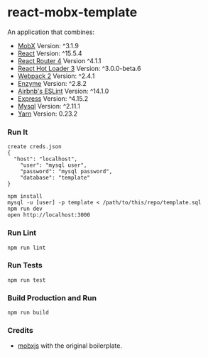 react-mobx-template
=====================

An application that combines:

* [MobX](https://mobxjs.github.io/mobx) Version: ^3.1.9
* [React](https://facebook.github.io/react) Version: ^15.5.4
* [React Router 4](https://github.com/ReactTraining/react-router) Version ^4.1.1
* [React Hot Loader 3](https://github.com/gaearon/react-hot-boilerplate/pull/61) Version: ^3.0.0-beta.6
* [Webpack 2](https://github.com/webpack/webpack.js.org) Version: ^2.4.1
* [Enzyme](https://github.com/airbnb/enzyme) Version: ^2.8.2
* [Airbnb's ESLint](https://github.com/airbnb/javascript) Version: ^14.1.0
* [Express](https://expressjs.com/) Version: ^4.15.2
* [Mysql](https://github.com/mysqljs/mysql) Version: ^2.11.1
* [Yarn](https://yarnpkg.com/en/) Version: 0.23.2

### Run It
```
create creds.json
{
  "host": "localhost",
	"user": "mysql user",
	"password": "mysql password",
	"database": "template"
}
```

```
npm install
mysql -u [user] -p template < /path/to/this/repo/template.sql
npm run dev
open http://localhost:3000
```

### Run Lint
```
npm run lint
```

### Run Tests
```
npm run test
```

### Build Production and Run
```
npm run build
```


### Credits

* [mobxjs](https://github.com/mobxjs/mobx-react-boilerplate) with the original boilerplate.
